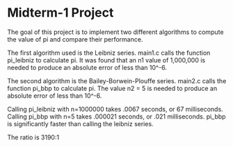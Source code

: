 Midterm-1 Project
=========
The goal of this project is to implement two different algorithms to compute the value of pi and compare their performance.

The first algorithm used is the Leibniz series. main1.c calls the function pi_leibniz to calculate pi. It was found that
an n1 value of 1,000,000 is needed to produce an absolute error of less than 10^-6.

The second algorithm is the Bailey-Borwein-Plouffe series. main2.c calls the function pi_bbp to calculate pi. The value 
n2 = 5 is needed to produce an absolute error of less than 10^-6.

Calling pi_leibniz with n=1000000 takes .0067 seconds, or 67 milliseconds. 
Calling pi_bbp with n=5 takes .000021 seconds, or .021 milliseconds. pi_bbp is significantly faster than calling the leibniz series. 

The ratio is 3190:1
